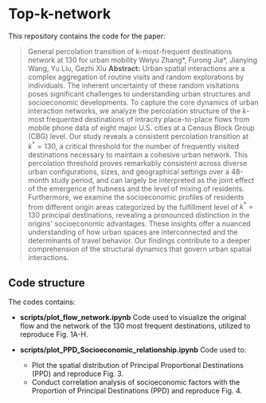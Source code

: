# Top-k-network
This repository contains the code for the paper:
> General percolation transition of k-most-frequent destinations network at 130 for urban mobility
> Weiyu Zhang*, Furong Jia*, Jianying Wang, Yu Liu, Gezhi Xiu
> **Abstract:** Urban spatial interactions are a complex aggregation of routine visits and random explorations by individuals. The inherent uncertainty of these random visitations poses significant challenges to understanding urban structures and socioeconomic developments. To capture the core dynamics of urban interaction networks, we analyze the percolation structure of the $k$-most frequented destinations of intracity place-to-place flows from mobile phone data of eight major U.S. cities at a Census Block Group (CBG) level. Our study reveals a consistent percolation transition at $k^* = 130$, a critical threshold for the number of frequently visited destinations necessary to maintain a cohesive urban network. This percolation threshold proves remarkably consistent across diverse urban configurations, sizes, and geographical settings over a 48-month study period, and can largely be interpreted as the joint effect of the emergence of hubness and the level of mixing of residents. Furthermore, we examine the socioeconomic profiles of residents from different origin areas categorized by the fulfillment level of $k^*=130$ principal destinations, revealing a pronounced distinction in the origins' socioeconomic advantages. These insights offer a nuanced understanding of how urban spaces are interconnected and the determinants of travel behavior. Our findings contribute to a deeper comprehension of the structural dynamics that govern urban spatial interactions.

## Code structure

The codes contains:

*   **scripts/plot_flow_network.ipynb** Code used to visualize the original flow and the network of the 130 most frequent destinations, utilized to reproduce Fig. 1A-H.

*   **scripts/plot_PPD_Socioeconomic_relationship.ipynb** Code used to:
    - Plot the spatial distribution of Principal Proportional Destinations (PPD) and reproduce Fig. 3.
    - Conduct correlation analysis of socioeconomic factors with the Proportion of Principal Destinations (PPD) and reproduce Fig. 4.
